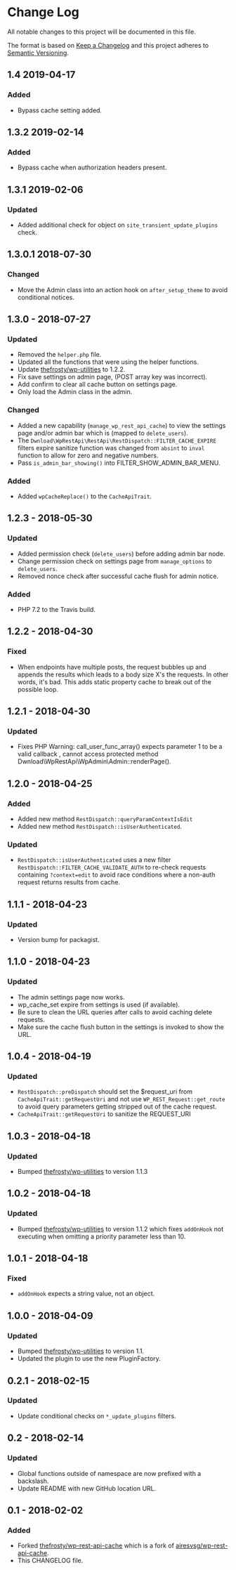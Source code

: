 # Change Log
All notable changes to this project will be documented in this file.

The format is based on [Keep a Changelog](http://keepachangelog.com/)
and this project adheres to [Semantic Versioning](http://semver.org/).

## 1.4 2019-04-17
### Added
- Bypass cache setting added.

## 1.3.2 2019-02-14
### Added
- Bypass cache when authorization headers present.

## 1.3.1 2019-02-06
### Updated
- Added additional check for object on `site_transient_update_plugins` check.

## 1.3.0.1 2018-07-30
### Changed
- Move the Admin class into an action hook on `after_setup_theme` to avoid conditional notices.

## 1.3.0 - 2018-07-27
### Updated
- Removed the `helper.php` file.
- Updated all the functions that were using the helper functions.
- Update [thefrosty/wp-utilities](https://github.com/thefrosty/wp-utilities) to 1.2.2.
- Fix save settings on admin page, (POST array key was incorrect).
- Add confirm to clear all cache button on settings page.
- Only load the Admin class in the admin.

### Changed
- Added a new capability (`manage_wp_rest_api_cache`) to view the settings page and/or admin bar which
is (mapped to `delete_users`).
- The `Dwnload\WpRestApi\RestApi\RestDispatch::FILTER_CACHE_EXPIRE` filters expire sanitize function was changed from
`absint` to `inval` function to allow for zero and negative numbers.
- Pass `is_admin_bar_showing()` into FILTER_SHOW_ADMIN_BAR_MENU.

### Added
- Added `wpCacheReplace()` to the `CacheApiTrait`.

## 1.2.3 - 2018-05-30
### Updated
- Added permission check (`delete_users`) before adding admin bar node.
- Change permission check on settings page from `manage_options` to `delete_users`.
- Removed nonce check after successful cache flush for admin notice.

### Added
- PHP 7.2 to the Travis build.

## 1.2.2 - 2018-04-30
### Fixed
- When endpoints have multiple posts, the request bubbles up and appends the results which leads to a body size X's the
requests. In other words, it's bad. This adds static property cache to break out of the possible loop.

## 1.2.1 - 2018-04-30
### Updated
- Fixes PHP Warning: call_user_func_array() expects parameter 1 to be a valid callback , cannot access protected method Dwnload\WpRestApi\WpAdmin\Admin::renderPage(). 

## 1.2.0 - 2018-04-25
### Added
- Added new method `RestDispatch::queryParamContextIsEdit`
- Added new method `RestDispatch::isUserAuthenticated`.

### Updated
- `RestDispatch::isUserAuthenticated` uses a new filter `RestDispatch::FILTER_CACHE_VALIDATE_AUTH` to re-check requests containing `?context=edit` to avoid race conditions where a non-auth request returns results from cache.

## 1.1.1 - 2018-04-23
### Updated
- Version bump for packagist.

## 1.1.0 - 2018-04-23
### Updated
- The admin settings page now works.
- wp_cache_set expire from settings is used (if available).
- Be sure to clean the URL queries after calls to avoid caching delete requests.
- Make sure the cache flush button in the settings is invoked to show the URL.

## 1.0.4 - 2018-04-19
### Updated
- `RestDispatch::preDispatch` should set the $request_uri from `CacheApiTrait::getRequestUri` and not use
`WP_REST_Request::get_route` to avoid query parameters getting stripped out of the cache request.
- `CacheApiTrait::getRequestUri` to sanitize the REQUEST_URI

## 1.0.3 - 2018-04-18
### Updated
- Bumped [thefrosty/wp-utilities](https://github.com/thefrosty/wp-utilities/) to version 1.1.3

## 1.0.2 - 2018-04-18
### Updated
- Bumped [thefrosty/wp-utilities](https://github.com/thefrosty/wp-utilities/) to version 1.1.2
which fixes `addOnHook` not executing when omitting a priority parameter less than 10.

## 1.0.1 - 2018-04-18
### Fixed
- `addOnHook` expects a string value, not an object.

## 1.0.0 - 2018-04-09
### Updated
- Bumped [thefrosty/wp-utilities](https://github.com/thefrosty/wp-utilities/) to version 1.1.
- Updated the plugin to use the new PluginFactory.

## 0.2.1 - 2018-02-15
### Updated
- Update conditional checks on `*_update_plugins` filters.

## 0.2 - 2018-02-14
### Updated
- Global functions outside of namespace are now prefixed with a backslash.
- Update README with new GitHub location URL.

## 0.1 - 2018-02-02
### Added
- Forked [thefrosty/wp-rest-api-cache](https://github.com/thefrosty/wp-rest-api-cache/) which is a fork of 
[airesvsg/wp-rest-api-cache](https://github.com/airesvsg/wp-rest-api-cache/).
- This CHANGELOG file.
